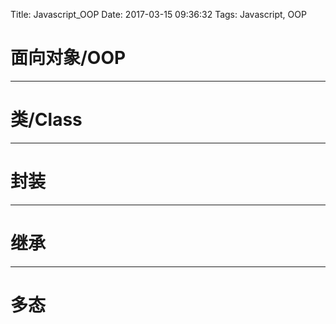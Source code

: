 Title: Javascript_OOP
Date: 2017-03-15 09:36:32
Tags: Javascript, OOP



# 面向对象/OOP

***

# 类/Class

***

# 封装

***

# 继承

***

# 多态
